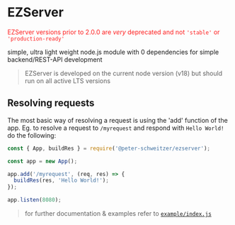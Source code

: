 # EZServer

<span style="color: #ff2020">EZServer versions prior to 2.0.0 are _very_ deprecated and not `'stable'` or `'production-ready'`<span>

simple, ultra light weight node.js module with 0 dependencies for simple backend/REST-API development

> EZServer is developed on the current node version (v18)
> but should run on all active LTS versions

## Resolving requests

The most basic way of resolving a request is usíng the 'add' function of the app.
Eg. to resolve a request to `/myrequest` and respond with `Hello World!` do the following:

```js
const { App, buildRes } = require('@peter-schweitzer/ezserver');

const app = new App();

app.add('/myrequest', (req, res) => {
  buildRes(res, 'Hello World!');
});

app.listen(8080);
```

> for further documentation & examples refer to [`example/index.js`](https://github.com/peter-schweitzer/EZServer/blob/master/example/index.js)
